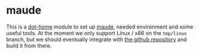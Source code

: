 maude
=====

This is a [dot-home] module to set up [maude], needed environment and
some useful tools. At the moment we only support Linux / x86 on the
`tmp/linux` branch, but we should eventually integrate with
[the github repository] and build it from there.

[the github repository]: https://github.com/maude-team/maude 
[dot-home]: https://github.com/dot-home/
[maude]: http://maude.cs.illinois.edu/w/index.php?title=The_Maude_System
